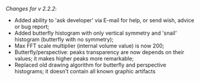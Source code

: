 _Changes for v 2.2.2_:
- Added ability to 'ask developer' via E-mail for help, or send wish, advice or bug report;
- Added butterfly histogram with only vertical symmetry and 'snail' histogram (butterfly with no symmetry);
- Max FFT scale multiplier (internal volume value) is now 200;
- Butterfly/perspective: peaks transparency are now depends on their values; it makes higher peaks more remarkable;
- Replaced old drawing algorithm for butterfly and perspective histograms; it doesn't contain all known graphic artifacts
